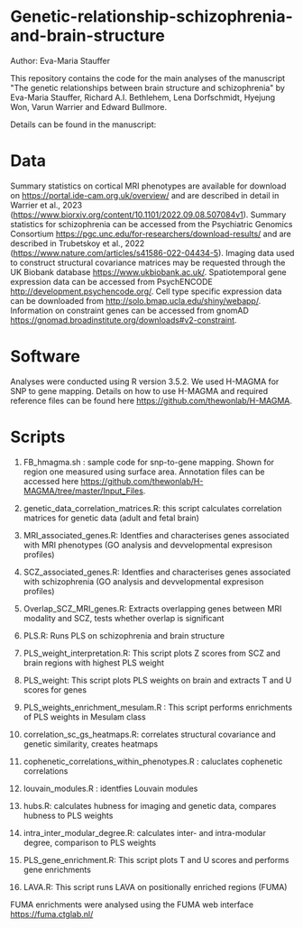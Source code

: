 # Genetic-relationship-schizophrenia-and-brain-structure

Author: Eva-Maria Stauffer

This repository contains the code for the main analyses of the manuscript "The genetic relationships between brain structure and schizophrenia" by Eva-Maria Stauffer, Richard A.I. Bethlehem, Lena Dorfschmidt, Hyejung Won, Varun Warrier and Edward Bullmore.

Details can be found in the manuscript:

# Data
Summary statistics on cortical MRI phenotypes are available for download on https://portal.ide-cam.org.uk/overview/ and are described in detail in Warrier et al., 2023 (https://www.biorxiv.org/content/10.1101/2022.09.08.507084v1). Summary statistics for schizophrenia can be accessed from the Psychiatric Genomics Consortium https://pgc.unc.edu/for-researchers/download-results/ and are described in Trubetskoy et al., 2022 (https://www.nature.com/articles/s41586-022-04434-5). Imaging data used to construct structural covariance matrices may be requested through the
UK Biobank database https://www.ukbiobank.ac.uk/. Spatiotemporal gene expression data can be accessed from PsychENCODE http://development.psychencode.org/. Cell type specific expression data can be downloaded from http://solo.bmap.ucla.edu/shiny/webapp/. Information on constraint genes can be accessed from gnomAD https://gnomad.broadinstitute.org/downloads#v2-constraint.

# Software
Analyses were conducted using R version 3.5.2. We used H-MAGMA for SNP to gene mapping. Details on how to use H-MAGMA and required reference files can be found here https://github.com/thewonlab/H-MAGMA.

# Scripts

1) FB_hmagma.sh : sample code for snp-to-gene mapping. Shown for region one measured using surface area. Annotation files can be accessed here https://github.com/thewonlab/H-MAGMA/tree/master/Input_Files. 

2) genetic_data_correlation_matrices.R: this script calculates correlation matrices for genetic data (adult and fetal brain)

2) MRI_associated_genes.R: Identfies and characterises genes associated with MRI phenotypes (GO analysis and devvelopmental expresison profiles)

3) SCZ_associated_genes.R: Identfies and characterises genes associated with schizophrenia (GO analysis and devvelopmental expresison profiles)

4) Overlap_SCZ_MRI_genes.R: Extracts overlapping genes between MRI modality and SCZ, tests whether overlap is significant

5) PLS.R: Runs PLS on schizophrenia and brain structure

6) PLS_weight_interpretation.R: This script plots Z scores from SCZ and brain regions with highest PLS weight

7) PLS_weight: This script plots PLS weights on brain and extracts T and U scores for genes 

8) PLS_weights_enrichment_mesulam.R : This script performs enrichments of PLS weights in Mesulam class

9) correlation_sc_gs_heatmaps.R: correlates structural covariance and genetic similarity, creates heatmaps

10) cophenetic_correlations_within_phenotypes.R : caluclates cophenetic correlations 

11) louvain_modules.R : identfies Louvain modules

12) hubs.R: calculates hubness for imaging and genetic data, compares hubness to PLS weights

13) intra_inter_modular_degree.R: calculates inter- and intra-modular degree, comparison to PLS weights

14) PLS_gene_enrichment.R: This script plots T and U scores and performs gene enrichments 

15) LAVA.R: This script runs LAVA on positionally enriched regions (FUMA)


FUMA enrichments were analysed using the FUMA web interface https://fuma.ctglab.nl/

